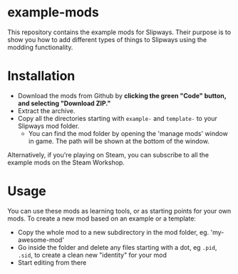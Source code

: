 # example-mods

This repository contains the example mods for Slipways. Their purpose is to show you how to add different types of things to Slipways using the modding functionality.

# Installation

* Download the mods from Github by **clicking the green "Code" button, and selecting "Download ZIP."**
* Extract the archive.
* Copy all the directories starting with `example-` and `template-` to your Slipways mod folder.
    * You can find the mod folder by opening the 'manage mods' window in game. The path will be shown at the bottom of the window.

Alternatively, if you're playing on Steam, you can subscribe to all the example mods on the Steam Workshop.

# Usage

You can use these mods as learning tools, or as starting points for your own mods. To create a new mod based on an example or a template:

* Copy the whole mod to a new subdirectory in the mod folder, eg. 'my-awesome-mod'
* Go inside the folder and delete any files starting with a dot, eg `.pid`, `.sid`, to create a clean new "identity" for your mod
* Start editing from there
